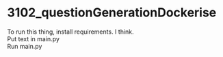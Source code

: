 # 3102_questionGenerationDockerise
To run this thing, install requirements. I think.
<br> Put text in main.py
<br> Run main.py
